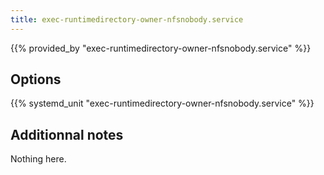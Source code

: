 ```yaml
---
title: exec-runtimedirectory-owner-nfsnobody.service
---
```


{{% provided_by "exec-runtimedirectory-owner-nfsnobody.service" %}}

## Options

{{% systemd_unit "exec-runtimedirectory-owner-nfsnobody.service" %}}

## Additionnal notes

Nothing here.